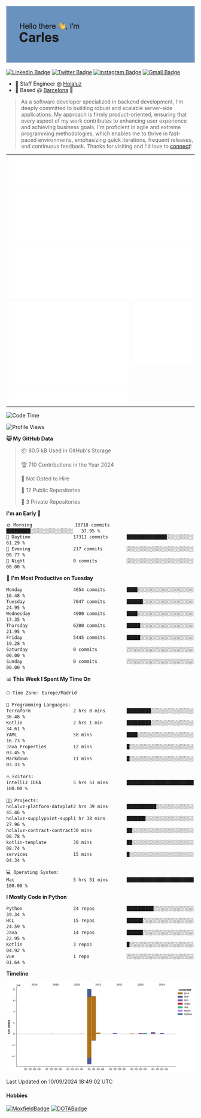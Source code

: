 <img src="header.png" alt="header">

[![Linkedin Badge](https://img.shields.io/badge/-cdespona-blue?style=flat&logo=Linkedin&logoColor=white&link=https://www.linkedin.com/in/carles-david-espona-casas-56219b11/)](https://www.linkedin.com/in/carles-david-espona-casas-56219b11/)
[![Twitter Badge](https://img.shields.io/badge/-@__cdespona-1ca0f1?style=flat&labelColor=1ca0f1&logo=twitter&logoColor=white&link=https://twitter.com/CDEspona)](https://twitter.com/CDEspona)
[![Instagram Badge](https://img.shields.io/badge/-@__cdespona-purple?style=flat&logo=instagram&logoColor=white&link=https://www.instagram.com/cdespona/)](https://www.instagram.com/cdespona/)
[![Gmail Badge](https://img.shields.io/badge/-cdespona-c14438?style=flat&logo=Gmail&logoColor=white&link=mailto:cdespona@gmail.com)](mailto:cdespona@gmail.com)

* 🔭 Staff Engineer @ [Holaluz](https://holaluz.com)
* 🏡 Based @ [Barcelona](https://www.google.es/maps/place/Barcelona) 💜

> As a software developer specialized in backend development, I'm deeply committed to building robust and scalable server-side applications. My approach is firmly product-oriented, ensuring that every aspect of my work contributes to enhancing user experience and achieving business goals. I'm proficient in agile and extreme programming methodologies, which enables me to thrive in fast-paced environments, emphasizing quick iterations, frequent releases, and continuous feedback. Thanks for visiting and I'd love to [connect](https://www.linkedin.com/in/carles-david-espona-casas-56219b11/)!

<table style="border-collapse: collapse; border: none;"> 
  <tbody>
  <tr style="border: none;">
    <td colspan="2" style="border: none; vertical-align: top;">
      <img src="summary.svg" alt="summary">
      <img src="activity-community.svg" alt="act-comm">
      <img src="repositories.svg" alt="repo">
    </td>
  </tr>
  <tr>
    <td style="border: none; vertical-align: top;">
      <img src="metrics.plugin.isocalendar.fullyear.svg" alt="calendar">
      <img src="topics.svg" alt="topics">
    </td>
    <td style="border: none; vertical-align: top;">
      <img src="achievements.svg" alt="achievements">
    </td>
  </tr>
  </tbody>
</table>

<!--START_SECTION:waka-->
![Code Time](http://img.shields.io/badge/Code%20Time-131%20hrs%2058%20mins-blue)

![Profile Views](http://img.shields.io/badge/Profile%20Views-0-blue)

**🐱 My GitHub Data** 

> 📦 80.5 kB Used in GitHub's Storage 
 > 
> 🏆 710 Contributions in the Year 2024
 > 
> 🚫 Not Opted to Hire
 > 
> 📜 12 Public Repositories 
 > 
> 🔑 3 Private Repositories 
 > 
**I'm an Early 🐤** 

```text
🌞 Morning                10718 commits       █████████░░░░░░░░░░░░░░░░   37.95 % 
🌆 Daytime                17311 commits       ███████████████░░░░░░░░░░   61.29 % 
🌃 Evening                217 commits         ░░░░░░░░░░░░░░░░░░░░░░░░░   00.77 % 
🌙 Night                  0 commits           ░░░░░░░░░░░░░░░░░░░░░░░░░   00.00 % 
```
📅 **I'm Most Productive on Tuesday** 

```text
Monday                   4654 commits        ████░░░░░░░░░░░░░░░░░░░░░   16.48 % 
Tuesday                  7047 commits        ██████░░░░░░░░░░░░░░░░░░░   24.95 % 
Wednesday                4900 commits        ████░░░░░░░░░░░░░░░░░░░░░   17.35 % 
Thursday                 6200 commits        █████░░░░░░░░░░░░░░░░░░░░   21.95 % 
Friday                   5445 commits        █████░░░░░░░░░░░░░░░░░░░░   19.28 % 
Saturday                 0 commits           ░░░░░░░░░░░░░░░░░░░░░░░░░   00.00 % 
Sunday                   0 commits           ░░░░░░░░░░░░░░░░░░░░░░░░░   00.00 % 
```


📊 **This Week I Spent My Time On** 

```text
🕑︎ Time Zone: Europe/Madrid

💬 Programming Languages: 
Terraform                2 hrs 8 mins        █████████░░░░░░░░░░░░░░░░   36.48 % 
Kotlin                   2 hrs 1 min         █████████░░░░░░░░░░░░░░░░   34.61 % 
YAML                     58 mins             ████░░░░░░░░░░░░░░░░░░░░░   16.73 % 
Java Properties          12 mins             █░░░░░░░░░░░░░░░░░░░░░░░░   03.45 % 
Markdown                 11 mins             █░░░░░░░░░░░░░░░░░░░░░░░░   03.33 % 

🔥 Editors: 
IntelliJ IDEA            5 hrs 51 mins       █████████████████████████   100.00 % 

🐱‍💻 Projects: 
holaluz-platform-dataplat2 hrs 39 mins       ███████████░░░░░░░░░░░░░░   45.46 % 
holaluz-supplypoint-suppl1 hr 38 mins        ███████░░░░░░░░░░░░░░░░░░   27.96 % 
holaluz-contract-contract30 mins             ██░░░░░░░░░░░░░░░░░░░░░░░   08.78 % 
kotlin-template          30 mins             ██░░░░░░░░░░░░░░░░░░░░░░░   08.74 % 
services                 15 mins             █░░░░░░░░░░░░░░░░░░░░░░░░   04.34 % 

💻 Operating System: 
Mac                      5 hrs 51 mins       █████████████████████████   100.00 % 
```

**I Mostly Code in Python** 

```text
Python                   24 repos            ██████████░░░░░░░░░░░░░░░   39.34 % 
HCL                      15 repos            ██████░░░░░░░░░░░░░░░░░░░   24.59 % 
Java                     14 repos            ██████░░░░░░░░░░░░░░░░░░░   22.95 % 
Kotlin                   3 repos             █░░░░░░░░░░░░░░░░░░░░░░░░   04.92 % 
Vue                      1 repo              ░░░░░░░░░░░░░░░░░░░░░░░░░   01.64 % 
```



**Timeline**

![Lines of Code chart](https://raw.githubusercontent.com/cdespona/cdespona/main/assets/bar_graph.png)


 Last Updated on 10/09/2024 18:49:02 UTC
<!--END_SECTION:waka-->

#### Hobbies
[![MoxfieldBadge](https://img.shields.io/badge/MTG%20Commander-Cdespona-8A2BE2)](https://www.moxfield.com/users/Cdespona)
[![DOTABadge](https://img.shields.io/badge/DOTA2-GRV-red)](https://es.dotabuff.com/players/63807915)
